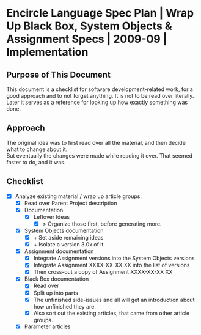 ﻿Encircle Language Spec Plan | Wrap Up Black Box, System Objects & Assignment Specs | 2009-09 | Implementation
=============================================================================================================


Purpose of This Document
------------------------

This document is a checklist for software development-related work, for a good approach and to not forget anything. It is not to be read over literally. Later it serves as a reference for looking up how exactly something was done.


Approach
--------

The original idea was to first read over all the material, and then decide what to change about it.  
But eventually the changes were made while reading it over. That seemed faster to do, and it was.


Checklist
---------

- [x] Analyze existing material / wrap up article groups:
    - [x] Read over Parent Project description
    - [x] Documentation
        - [x] Leftover Ideas
            - [x] \> Organize those first, before generating more.
    - [x] System Objects documentation
        - [x] \+ Set aside remaining ideas
        - [x] \+ Isolate a version 3.0x of it
    - [x] Assignment documentation
        - [x] Integrate Assignment versions into the System Objects versions
        - [x] Integrate Assignment XXXX-XX-XX XX into the list of versions
        - [x] Then cross-out a copy of Assignment XXXX-XX-XX XX
    - [x] Black Box documentation
        - [x] Read over
        - [x] Split up into parts
        - [x] The unfinished side-issues and all will get an introduction about how unfinished they are.
        - [x] Also sort out the existing articles, that came from other article groups.
    - [x] Parameter articles